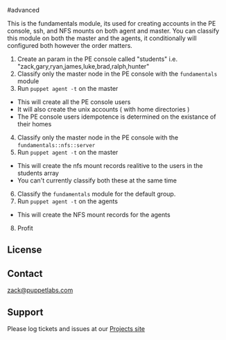 #advanced

This is the fundamentals module, its used for creating accounts in the PE console, ssh, and NFS mounts on both agent and master.
You can classify this module on both the master and the agents, it conditionally will configured both however the order matters.
1. Create an param in the PE console called "students" i.e. "zack,gary,ryan,james,luke,brad,ralph,hunter"
2. Classify only the master node in the PE console with the `fundamentals` module
3. Run `puppet agent -t` on the master
  + This will create all the PE console users
  + It will also create the unix accounts ( with home directories )
  + The PE console users idempotence is determined on the existance of their homes
4. Classify only the master node in the PE console with the `fundamentals::nfs::server`
5. Run `puppet agent -t` on the master
  + This will create the nfs mount records realitive to the users in the students array
  + You can't currently classify both these at the same time
6. Classify the `fundamentals` module for the default group.
7. Run `puppet agent -t` on the agents
  + This will create the NFS mount records for the agents
8. Profit

License
-------


Contact
-------
zack@puppetlabs.com

Support
-------

Please log tickets and issues at our [Projects site](http://projects.puppetlabs.com/projects/puppet-fundamentals/issues/new)
